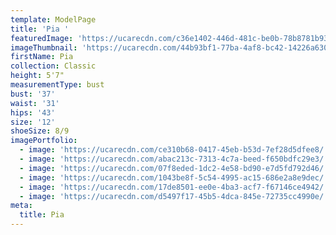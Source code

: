 ```yaml
---
template: ModelPage
title: 'Pia '
featuredImage: 'https://ucarecdn.com/c36e1402-446d-481c-be0b-78b8781b937b/'
imageThumbnail: 'https://ucarecdn.com/44b93bf1-77ba-4af8-bc42-14226a6302e2/'
firstName: Pia
collection: Classic
height: 5'7"
measurementType: bust
bust: '37'
waist: '31'
hips: '43'
size: '12'
shoeSize: 8/9
imagePortfolio:
  - image: 'https://ucarecdn.com/ce310b68-0417-45eb-b53d-7ef28d5dfee8/'
  - image: 'https://ucarecdn.com/abac213c-7313-4c7a-beed-f650bdfc29e3/'
  - image: 'https://ucarecdn.com/07f8eded-1dc2-4e58-bd90-e7d5fd792d46/'
  - image: 'https://ucarecdn.com/1043be8f-5c54-4995-ac15-686e2a8e9dec/'
  - image: 'https://ucarecdn.com/17de8501-ee0e-4ba3-acf7-f67146ce4942/'
  - image: 'https://ucarecdn.com/d5497f17-45b5-4dca-845e-72735cc4990e/'
meta:
  title: Pia
---
```


